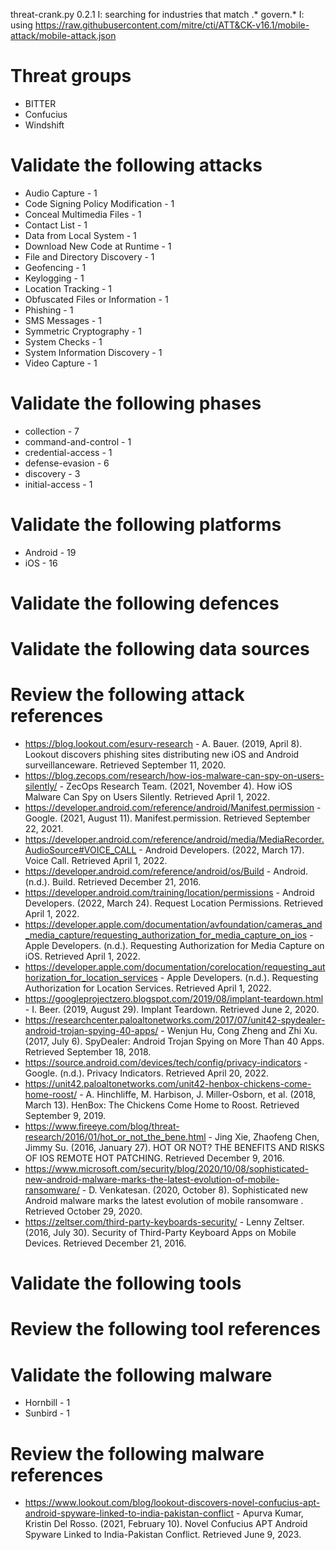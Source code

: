 threat-crank.py 0.2.1
I: searching for industries that match .* govern.*
I: using https://raw.githubusercontent.com/mitre/cti/ATT&CK-v16.1/mobile-attack/mobile-attack.json
# Threat groups

* BITTER
* Confucius
* Windshift

# Validate the following attacks

* Audio Capture - 1
* Code Signing Policy Modification - 1
* Conceal Multimedia Files - 1
* Contact List - 1
* Data from Local System - 1
* Download New Code at Runtime - 1
* File and Directory Discovery - 1
* Geofencing - 1
* Keylogging - 1
* Location Tracking - 1
* Obfuscated Files or Information - 1
* Phishing - 1
* SMS Messages - 1
* Symmetric Cryptography - 1
* System Checks - 1
* System Information Discovery - 1
* Video Capture - 1

# Validate the following phases

* collection - 7
* command-and-control - 1
* credential-access - 1
* defense-evasion - 6
* discovery - 3
* initial-access - 1

# Validate the following platforms

* Android - 19
* iOS - 16

# Validate the following defences


# Validate the following data sources


# Review the following attack references

* https://blog.lookout.com/esurv-research - A. Bauer. (2019, April 8). Lookout discovers phishing sites distributing new iOS and Android surveillanceware. Retrieved September 11, 2020.
* https://blog.zecops.com/research/how-ios-malware-can-spy-on-users-silently/ - ZecOps Research Team. (2021, November 4). How iOS Malware Can Spy on Users Silently. Retrieved April 1, 2022.
* https://developer.android.com/reference/android/Manifest.permission - Google. (2021, August 11). Manifest.permission. Retrieved September 22, 2021.
* https://developer.android.com/reference/android/media/MediaRecorder.AudioSource#VOICE_CALL - Android Developers. (2022, March 17). Voice Call. Retrieved April 1, 2022.
* https://developer.android.com/reference/android/os/Build - Android. (n.d.). Build. Retrieved December 21, 2016.
* https://developer.android.com/training/location/permissions - Android Developers. (2022, March 24). Request Location Permissions. Retrieved April 1, 2022.
* https://developer.apple.com/documentation/avfoundation/cameras_and_media_capture/requesting_authorization_for_media_capture_on_ios - Apple Developers. (n.d.). Requesting Authorization for Media Capture on iOS. Retrieved April 1, 2022.
* https://developer.apple.com/documentation/corelocation/requesting_authorization_for_location_services - Apple Developers. (n.d.). Requesting Authorization for Location Services. Retrieved April 1, 2022.
* https://googleprojectzero.blogspot.com/2019/08/implant-teardown.html - I. Beer. (2019, August 29). Implant Teardown. Retrieved June 2, 2020.
* https://researchcenter.paloaltonetworks.com/2017/07/unit42-spydealer-android-trojan-spying-40-apps/ - Wenjun Hu, Cong Zheng and Zhi Xu. (2017, July 6). SpyDealer: Android Trojan Spying on More Than 40 Apps. Retrieved September 18, 2018.
* https://source.android.com/devices/tech/config/privacy-indicators - Google. (n.d.). Privacy Indicators. Retrieved April 20, 2022.
* https://unit42.paloaltonetworks.com/unit42-henbox-chickens-come-home-roost/ - A. Hinchliffe, M. Harbison, J. Miller-Osborn, et al. (2018, March 13). HenBox: The Chickens Come Home to Roost. Retrieved September 9, 2019.
* https://www.fireeye.com/blog/threat-research/2016/01/hot_or_not_the_bene.html - Jing Xie, Zhaofeng Chen, Jimmy Su. (2016, January 27). HOT OR NOT? THE BENEFITS AND RISKS OF IOS REMOTE HOT PATCHING. Retrieved December 9, 2016.
* https://www.microsoft.com/security/blog/2020/10/08/sophisticated-new-android-malware-marks-the-latest-evolution-of-mobile-ransomware/ - D. Venkatesan. (2020, October 8). Sophisticated new Android malware marks the latest evolution of mobile ransomware . Retrieved October 29, 2020.
* https://zeltser.com/third-party-keyboards-security/ - Lenny Zeltser. (2016, July 30). Security of Third-Party Keyboard Apps on Mobile Devices. Retrieved December 21, 2016.

# Validate the following tools


# Review the following tool references


# Validate the following malware

* Hornbill - 1
* Sunbird - 1

# Review the following malware references

* https://www.lookout.com/blog/lookout-discovers-novel-confucius-apt-android-spyware-linked-to-india-pakistan-conflict - Apurva Kumar, Kristin Del Rosso. (2021, February 10). Novel Confucius APT Android Spyware Linked to India-Pakistan Conflict. Retrieved June 9, 2023.

